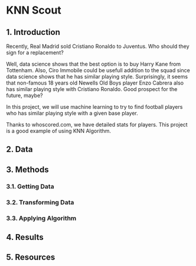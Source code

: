 # KNN Scout

## 1. Introduction

Recently, Real Madrid sold Cristiano Ronaldo to Juventus. Who should they sign for a replacement?

Well, data science shows that the best option is to buy Harry Kane from Tottenham. Also, Ciro Immobile could be usefull addition to the squad since data science shows that he has similar playing style. Surprisingly, it seems that non-famous 18 years old Newells Old Boys player Enzo Cabrera also has similar playing style with Cristiano Ronaldo. Good prospect for the future, maybe?

In this project, we will use machine learning to try to find football players who has similar playing style with a given base player.

Thanks to whoscored.com, we have detailed stats for players. This project is a good example of using KNN Algorithm.

## 2. Data

## 3. Methods

### 3.1. Getting Data

### 3.2. Transforming Data

### 3.3. Applying Algorithm

## 4. Results

## 5. Resources
